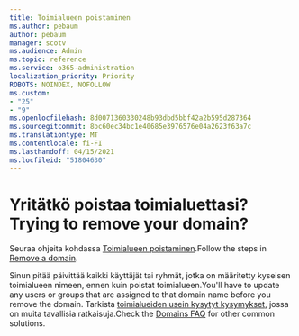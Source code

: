 ```yaml
---
title: Toimialueen poistaminen
ms.author: pebaum
author: pebaum
manager: scotv
ms.audience: Admin
ms.topic: reference
ms.service: o365-administration
localization_priority: Priority
ROBOTS: NOINDEX, NOFOLLOW
ms.custom:
- "25"
- "9"
ms.openlocfilehash: 8d0071360330248b93dbd5bbf42a2b595d287364
ms.sourcegitcommit: 8bc60ec34bc1e40685e3976576e04a2623f63a7c
ms.translationtype: MT
ms.contentlocale: fi-FI
ms.lasthandoff: 04/15/2021
ms.locfileid: "51804630"
---
```

# <a name="trying-to-remove-your-domain"></a><span data-ttu-id="622ae-102">Yritätkö poistaa toimialuettasi?</span><span class="sxs-lookup"><span data-stu-id="622ae-102">Trying to remove your domain?</span></span>

<span data-ttu-id="622ae-103">Seuraa ohjeita kohdassa [Toimialueen poistaminen](https://docs.microsoft.com/microsoft-365/admin/get-help-with-domains/remove-a-domain).</span><span class="sxs-lookup"><span data-stu-id="622ae-103">Follow the steps in [Remove a domain](https://docs.microsoft.com/microsoft-365/admin/get-help-with-domains/remove-a-domain).</span></span>
  
<span data-ttu-id="622ae-104">Sinun pitää päivittää kaikki käyttäjät tai ryhmät, jotka on määritetty kyseisen toimialueen nimeen, ennen kuin poistat toimialueen.</span><span class="sxs-lookup"><span data-stu-id="622ae-104">You'll have to update any users or groups that are assigned to that domain name before you remove the domain.</span></span> <span data-ttu-id="622ae-105">Tarkista [toimialueiden usein kysytyt kysymykset](https://docs.microsoft.com/microsoft-365/admin/setup/domains-faq), jossa on muita tavallisia ratkaisuja.</span><span class="sxs-lookup"><span data-stu-id="622ae-105">Check the [Domains FAQ](https://docs.microsoft.com/microsoft-365/admin/setup/domains-faq) for other common solutions.</span></span>
  